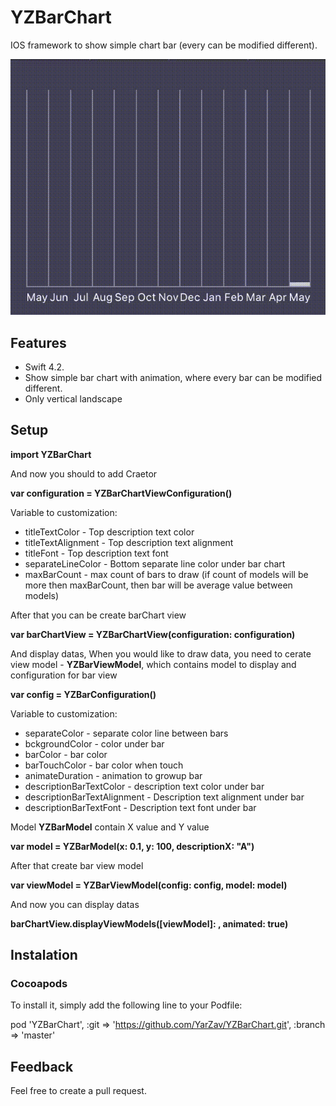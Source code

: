# YZBarChart
IOS framework to show simple chart bar (every can be modified different).

![](YZBarChartExanple.gif)

## Features
- Swift 4.2.
- Show simple bar chart with animation, where every bar can be modified different.
- Only vertical landscape

## Setup

**import YZBarChart**

And now you should to add Craetor

**var configuration = YZBarChartViewConfiguration()**  

Variable to customization:
* titleTextColor - Top description text color
* titleTextAlignment - Top description text alignment
* titleFont - Top description text font
* separateLineColor - Bottom separate line color under bar chart
* maxBarCount - max count of bars to draw (if count of models will be more then maxBarCount, then bar will be average value between models)

After that you can be create barChart view

**var barChartView = YZBarChartView(configuration: configuration)**

And display datas, When you would like to draw data, you need to cerate view model - **YZBarViewModel**, which contains model to display and configuration for bar view

**var config = YZBarConfiguration()**

Variable to customization:
* separateColor - separate color line between bars
* bckgroundColor - color under bar
* barColor - bar color
* barTouchColor - bar color when touch
* animateDuration - animation to growup bar
* descriptionBarTextColor - description text color under bar
* descriptionBarTextAlignment - Description text alignment under bar
* descriptionBarTextFont - Description text font under bar

Model **YZBarModel** contain X value and Y value

**var model = YZBarModel(x: 0.1, y: 100, descriptionX: "A")**

After that create bar view model

**var viewModel = YZBarViewModel(config: config, model: model)**

And now you can display datas

**barChartView.displayViewModels([viewModel]: , animated: true)**

## Instalation
### Cocoapods

To install it, simply add the following line to your Podfile:

pod 'YZBarChart', :git => 'https://github.com/YarZav/YZBarChart.git', :branch => 'master'

## Feedback

Feel free to create a pull request.
